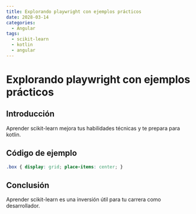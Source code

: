 ```yaml
---
title: Explorando playwright con ejemplos prácticos
date: 2028-03-14
categories:
  - Angular
tags:
  - scikit-learn
  - kotlin
  - angular
---
```


# Explorando playwright con ejemplos prácticos

## Introducción

Aprender scikit-learn mejora tus habilidades técnicas y te prepara para kotlin.

## Código de ejemplo

```css
.box { display: grid; place-items: center; }
```

## Conclusión

Aprender scikit-learn es una inversión útil para tu carrera como desarrollador.